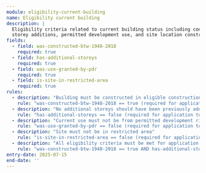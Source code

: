 ```yaml
---
module: eligibility-current-building
name: Eligibility current building
description: |
  Eligibility criteria related to current building status including construction period,
  storey additions, permitted development use, and site location constraints
fields:
  - field: was-constructed-btw-1948-2018
    required: true
  - field: has-additional-storeys
    required: true
  - field: was-use-granted-by-pdr
    required: true
  - field: is-site-in-restricted-area
    required: true
rules:
  - description: "Building must be constructed in eligible construction period"
    rule: "was-constructed-btw-1948-2018 == true (required for application to proceed)"
  - description: "No additional storeys should have been previously added"
    rule: "has-additional-storeys == false (required for application to proceed)"
  - description: "Current use must not be from permitted development rights"
    rule: "was-use-granted-by-pdr == false (required for application to proceed)"
  - description: "Site must not be in restricted area"
    rule: "is-site-in-restricted-area == false (required for application to proceed)"
  - description: "All eligibility criteria must be met for application to proceed"
    rule: "was-constructed-btw-1948-2018 == true AND has-additional-storeys == false AND was-use-granted-by-pdr == false AND is-site-in-restricted-area == false"
entry-date: 2025-07-15
end-date: ''
---
```

